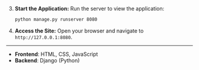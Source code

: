 
3. **Start the Application:**
   Run the server to view the application:
   ```bash
   python manage.py runserver 8080
   ```
4. **Access the Site:**
   Open your browser and navigate to ``http://127.0.0.1:8080``.

---

- **Frontend**: HTML, CSS, JavaScript
- **Backend**: Django (Python)

